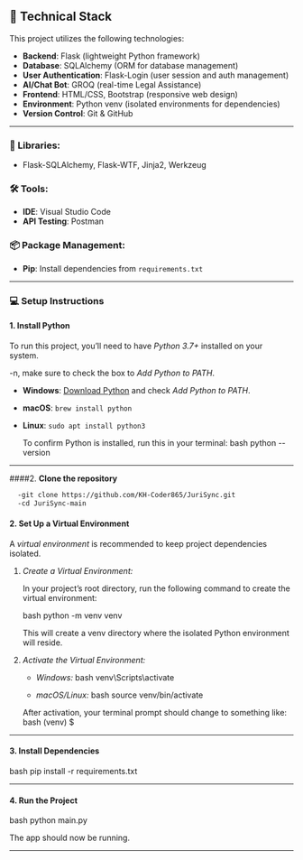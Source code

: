 ## 🚀 Technical Stack

This project utilizes the following technologies:

- **Backend**: Flask (lightweight Python framework)
- **Database**: SQLAlchemy (ORM for database management)
- **User Authentication**: Flask-Login (user session and auth management)
- **AI/Chat Bot**: GROQ (real-time Legal Assistance)
- **Frontend**: HTML/CSS, Bootstrap (responsive web design)
- **Environment**: Python venv (isolated environments for dependencies)
- **Version Control**: Git & GitHub

---

### 🔧 Libraries:
- Flask-SQLAlchemy, Flask-WTF, Jinja2, Werkzeug

### 🛠 Tools:
- **IDE**: Visual Studio Code
- **API Testing**: Postman

### 📦 Package Management:
- **Pip**: Install dependencies from `requirements.txt`

---

### 💻 Setup Instructions

#### 1. **Install Python**
To run this project, you’ll need to have *Python 3.7+* installed on your system.

-n, make sure to check the box to *Add Python to PATH*.

- **Windows**: [Download Python](https://www.python.org/downloads/) and check *Add Python to PATH*.
- **macOS**: `brew install python`
- **Linux**: `sudo apt install python3`
    

  To confirm Python is installed, run this in your terminal:
  bash
  python --version
  

---
####2. **Clone the repository**
```bash
  -git clone https://github.com/KH-Coder865/JuriSync.git
  -cd JuriSync-main
```

#### 2. **Set Up a Virtual Environment**

A *virtual environment* is recommended to keep project dependencies isolated.

1. *Create a Virtual Environment:*

   In your project’s root directory, run the following command to create the virtual environment:
   
   bash
   python -m venv venv
   

   This will create a venv directory where the isolated Python environment will reside.

2. *Activate the Virtual Environment:*

   - *Windows:*
     bash
     venv\Scripts\activate
     
   - *macOS/Linux:*
     bash
     source venv/bin/activate
     
   After activation, your terminal prompt should change to something like:
   bash
   (venv) $
   
---

#### 3. **Install Dependencies**

bash
pip install -r requirements.txt

---

#### 4. **Run the Project**

bash
python main.py

The app should now be running.

---

